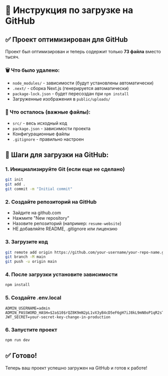 # 🚀 Инструкция по загрузке на GitHub

## ✅ Проект оптимизирован для GitHub

Проект был оптимизирован и теперь содержит только **73 файла** вместо тысяч.

### 🗑️ Что было удалено:
- `node_modules/` - зависимости (будут установлены автоматически)
- `.next/` - сборка Next.js (генерируется автоматически)
- `package-lock.json` - будет пересоздан при `npm install`
- Загруженные изображения в `public/uploads/`

### 📁 Что осталось (важные файлы):
- `src/` - весь исходный код
- `package.json` - зависимости проекта
- Конфигурационные файлы
- `.gitignore` - правильно настроен

## 🚀 Шаги для загрузки на GitHub:

### 1. Инициализируйте Git (если еще не сделано)
```bash
git init
git add .
git commit -m "Initial commit"
```

### 2. Создайте репозиторий на GitHub
- Зайдите на github.com
- Нажмите "New repository"
- Назовите репозиторий (например: `resume-website`)
- НЕ добавляйте README, .gitignore или лицензию

### 3. Загрузите код
```bash
git remote add origin https://github.com/your-username/your-repo-name.git
git branch -M main
git push -u origin main
```

### 4. После загрузки установите зависимости
```bash
npm install
```

### 5. Создайте .env.local
```env
ADMIN_USERNAME=admin
ADMIN_PASSWORD_HASH=$2a$10$rQZ8K9mN2pL1vX3yB4cD5eF6gH7iJ8kL9mN0oP1qR2sT3uV4wX5yZ6aA7bB8cC9dD0eE1fF2gG3hH4iI5jJ6kK7lL8mM9nN0oO1pP2qQ3rR4sS5tT6uU7vV8wW9xX0yY1zZ
JWT_SECRET=your-secret-key-change-in-production
```

### 6. Запустите проект
```bash
npm run dev
```

## ✅ Готово!
Теперь ваш проект успешно загружен на GitHub и готов к работе!
